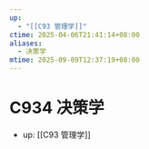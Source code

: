 ```yaml
---
up:
  - "[[C93 管理学]]"
ctime: 2025-04-06T21:41:14+08:00
aliases:
  - 决策学
mtime: 2025-09-09T12:37:19+08:00
---
```


# C934 决策学

- up: [[C93 管理学]]
